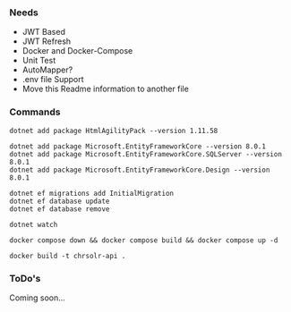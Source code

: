 ### Needs

- JWT Based
- JWT Refresh
- Docker and Docker-Compose
- Unit Test
- AutoMapper?
- .env file Support
- Move this Readme information to another file

### Commands

```
dotnet add package HtmlAgilityPack --version 1.11.58

dotnet add package Microsoft.EntityFrameworkCore --version 8.0.1
dotnet add package Microsoft.EntityFrameworkCore.SQLServer --version 8.0.1
dotnet add package Microsoft.EntityFrameworkCore.Design --version 8.0.1

dotnet ef migrations add InitialMigration
dotnet ef database update
dotnet ef database remove

dotnet watch

docker compose down && docker compose build && docker compose up -d

docker build -t chrsolr-api .
```

### ToDo's

Coming soon...
